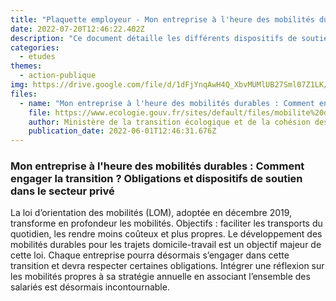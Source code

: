 ```yaml
---
title: "Plaquette employeur - Mon entreprise à l'heure des mobilités durables : Comment engager la transition ? Obligations et dispositifs de soutien dans le secteur privé"
date: 2022-07-20T12:46:22.402Z
description: "Ce document détaille les différents dispositifs de soutien pour développer la mobilité durable en entreprise."
categories:
  - etudes
themes:
  - action-publique
img: https://drive.google.com/file/d/1dFjYnqAwH4Q_XbvMUMlUB27Sml07Z1LK/view?usp=sharing
files:
  - name: "Mon entreprise à l'heure des mobilités durables : Comment engager la transition ? Obligations et dispositifs de soutien dans le secteur privé"
    file: https://www.ecologie.gouv.fr/sites/default/files/mobilite%20durable%20en%20entreprise.pdf
    author: Ministère de la transition écologique et de la cohésion des territoires
    publication_date: 2022-06-01T12:46:31.676Z
---
```


### Mon entreprise à l'heure des mobilités durables : Comment engager la transition ? Obligations et dispositifs de soutien dans le secteur privé

La loi d’orientation des mobilités (LOM), adoptée en décembre 2019, transforme en profondeur les mobilités. Objectifs : faciliter les transports du quotidien, les
rendre moins coûteux et plus propres. 
Le développement des mobilités durables pour les trajets domicile-travail est un objectif majeur de cette loi. Chaque entreprise pourra désormais s’engager dans cette transition et devra respecter certaines
obligations. Intégrer une réflexion sur les mobilités propres à sa stratégie annuelle en associant l’ensemble des salariés est désormais incontournable.
